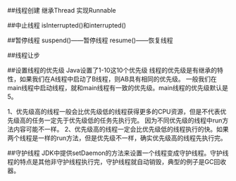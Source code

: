 
##线程创建
    继承Thread
    实现Runnable
    

##中止线程
isInterrupted()和interrupted()

##暂停线程
suspend()——暂停线程
resume()——恢复线程

##线程让步


##设置线程的优先级
Java设置了1-10这10个优先级
线程的优先级是有继承的特性，如果我们在A线程中启动了B线程，则AB具有相同的优先级。
一般我们在main线程中启动线程，就和main线程有一致的优先级。main线程的优先级默认是5。

1、优先级高的线程一般会比优先级低的线程获得更多的CPU资源，但是不代表优先级高的任务一定先于优先级低的任务先执行完。
因为不同优先级的线程中run方法内容可能不一样。
2、优先级高的线程一定会比优先级低的线程执行的快。如果两个线程是一样的run方法，但是优先级不一样，确实优先级高的线程先执行完。

##守护线程
JDK中提供setDaemon的方法来设置一个线程变成守护线程。守护线程的特点是其他非守护线程执行完，守护线程就自动销毁，典型的例子是GC回收器。 

